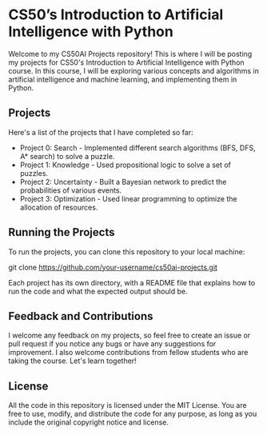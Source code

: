 # CS50’s Introduction to Artificial Intelligence with Python 

Welcome to my CS50AI Projects repository! This is where I will be posting my projects for CS50's Introduction to Artificial Intelligence with Python course. In this course, I will be exploring various concepts and algorithms in artificial intelligence and machine learning, and implementing them in Python.

## Projects
Here's a list of the projects that I have completed so far:

- Project 0: Search - Implemented different search algorithms (BFS, DFS, A* search) to solve a puzzle.
- Project 1: Knowledge - Used propositional logic to solve a set of puzzles.
- Project 2: Uncertainty - Built a Bayesian network to predict the probabilities of various events.
- Project 3: Optimization - Used linear programming to optimize the allocation of resources.

## Running the Projects
To run the projects, you can clone this repository to your local machine:

git clone https://github.com/your-username/cs50ai-projects.git

Each project has its own directory, with a README file that explains how to run the code and what the expected output should be.

## Feedback and Contributions
I welcome any feedback on my projects, so feel free to create an issue or pull request if you notice any bugs or have any suggestions for improvement. I also welcome contributions from fellow students who are taking the course. Let's learn together!

## License
All the code in this repository is licensed under the MIT License. You are free to use, modify, and distribute the code for any purpose, as long as you include the original copyright notice and license.
